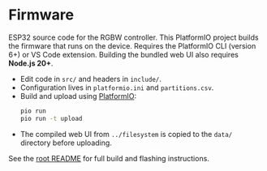 # Firmware

ESP32 source code for the RGBW controller. This PlatformIO project builds the firmware that runs on the device.
Requires the PlatformIO CLI (version 6+) or VS Code extension. Building the bundled web UI also requires **Node.js 20+**.

- Edit code in `src/` and headers in `include/`.
- Configuration lives in `platformio.ini` and `partitions.csv`.
- Build and upload using [PlatformIO](https://platformio.org/):
  ```bash
  pio run
  pio run -t upload
  ```
- The compiled web UI from `../filesystem` is copied to the `data/` directory before uploading.

See the [root README](../README.md) for full build and flashing instructions.
